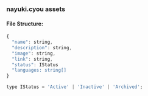 ### nayuki.cyou assets

#### File Structure:

```js
{
  "name": string,
  "description": string,
  "image": string,
  "link": string,
  "status": IStatus
  "languages: string[]
}

type IStatus = 'Active' | 'Inactive' | 'Archived';
```
